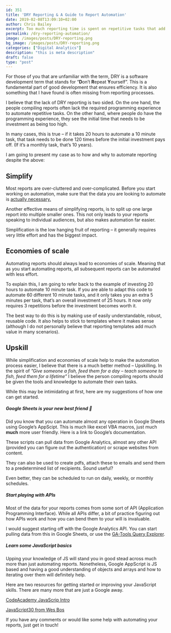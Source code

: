 ```yaml
---
id: 351
title: 'DRY Reporting & A Guide to Report Automation'
date: 2019-02-08T13:09:10+02:00
author: Chris Bailey
excerpt: Too much reporting time is spent on repetitive tasks that add no value. This blog post looks at how and why you need to invest in automating your reports. And no, this does not require some ridiculously expensive BI tool!
permalink: /dry-reporting-automation/
image: /images/posts/DRY-reporting.png
bg_image: /images/posts/DRY-reporting.png
categories: ["Digital Analytics"]
description: "this is meta description"
draft: false
type: "post"
---
```

For those of you that are unfamiliar with the term, DRY is a software development term that stands for “**D**on’t **R**epeat **Y**ourself”. This is a fundamental part of good development that ensures efficiency. It is also something that I have found is often missing from reporting processes.  


I believe that the lack of DRY reporting is two sided. On the one hand, the people compiling reports often lack the required programming experience to automate repetitive tasks. On the other hand, where people do have the programming experience, they see the initial time that needs to be investment as being too high.  


In many cases, this is true &#8211; if it takes 20 hours to automate a 10 minute task, that task needs to be done 120 times before the initial investment pays off. (If it’s a monthly task, that’s 10 years).  


I am going to present my case as to how and why to automate reporting despite the above:

## Simplify

Most reports are over-cluttered and over-complicated. Before you start working on automation, make sure that the data you are looking to automate is [actually necessary.](/why-most-reports-are-waste-of-time/)  


Another effective means of simplifying reports, is to split up one large report into multiple smaller ones. This not only leads to your reports speaking to individual audiences, but also makes automation far easier.  


Simplification is the low hanging fruit of reporting &#8211; it generally requires very little effort and has the biggest impact.

## Economies of scale

Automating reports should always lead to economies of scale. Meaning that as you start automating reports, all subsequent reports can be automated with less effort.  


To explain this, I am going to refer back to the example of investing 20 hours to automate 10 minute task. If you are able to adapt this code to automate 60 different 10 minute tasks, and it only takes you an extra 5 minutes per task, that’s an overall investment of 25 hours. It now only requires 3 repetitions before the investment becomes worth it.  


The best way to do this is by making use of easily understandable, robust, reusable code. It also helps to stick to templates where it makes sense (although I do not personally believe that reporting templates add much value in many scenarios).  


## Upskill

While simplification and economies of scale help to make the automation process easier, I believe that there is a much better method &#8211; Upskilling. In the spirit of _”Give someone a fish, feed them for a day &#8211; teach someone to fish, feed them for a lifetime”_ I believe the person compiling reports should be given the tools and knowledge to automate their own tasks.  


While this may be intimidating at first, here are my suggestions of how one can get started.

##### Google Sheets is your new best friend 🙂

Did you know that you can automate almost any operation in Google Sheets using Google’s AppScipt. This is much like excel VBA macros, just much **much** more user friendly. Here is a link to Google’s documentation.  


These scripts can pull data from Google Analytics, almost any other API (provided you can figure out the authentication) or scrape websites from content.

They can also be used to create pdfs, attach these to emails and send them to a predetermined list of recipients. Sound useful?  


Even better, they can be scheduled to run on daily, weekly, or monthly schedules.

##### Start playing with APIs

Most of the data for your reports comes from some sort of API (Application Programming Interface). While all APIs differ, a bit of practice figuring out how APIs work and how you can bend them to your will is invaluable.

I would suggest starting off with the Google Analytics API. You can start pulling data from this in Google Sheets, or use the [GA-Tools Query Explorer](http://ga-dev-tools.appspot.com/explorer/).

##### Learn some JavaScript basics

Upping your knowledge of JS will stand you in good stead across much more than just automating reports. Nonetheless, Google AppScript is JS based and having a good understanding of objects and arrays and how to iterating over them will definitely help.  


Here are two resources for getting started or improving your JavaScript skills. There are many more that are just a Google away.  


[CodeAcademy JavaScrip Intro](https://www.codecademy.com/learn/introduction-to-javascript)

[JavaScript30 from Wes Bos](https://javascript30.com/)  


If you have any comments or would like some help with automating your reports, just get in touch!